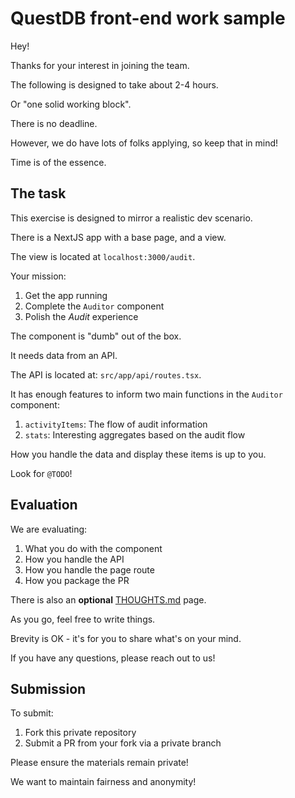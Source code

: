 # QuestDB front-end work sample

Hey!

Thanks for your interest in joining the team.

The following is designed to take about 2-4 hours.

Or "one solid working block".

There is no deadline.

However, we do have lots of folks applying, so keep that in mind!

Time is of the essence.

## The task

This exercise is designed to mirror a realistic dev scenario.

There is a NextJS app with a base page, and a view.

The view is located at `localhost:3000/audit`.

Your mission:

1. Get the app running
2. Complete the `Auditor` component
3. Polish the _Audit_ experience

The component is "dumb" out of the box.

It needs data from an API.

The API is located at: `src/app/api/routes.tsx`.

It has enough features to inform two main functions in the `Auditor` component:

1. `activityItems`: The flow of audit information
2. `stats`: Interesting aggregates based on the audit flow

How you handle the data and display these items is up to you.

Look for `@TODO`!

## Evaluation

We are evaluating:

1. What you do with the component
2. How you handle the API
3. How you handle the page route
4. How you package the PR

There is also an **optional** [THOUGHTS.md](thoughts.md) page.

As you go, feel free to write things.

Brevity is OK - it's for you to share what's on your mind.

If you have any questions, please reach out to us!

## Submission

To submit:

1. Fork this private repository
2. Submit a PR from your fork via a private branch

Please ensure the materials remain private!

We want to maintain fairness and anonymity!
